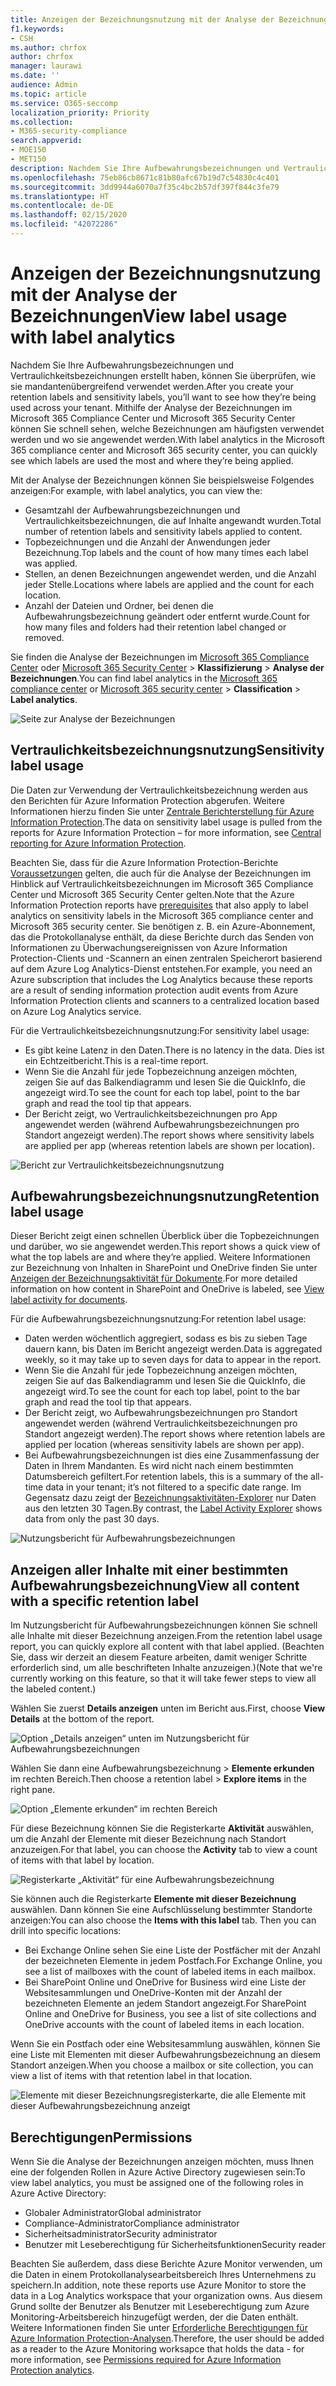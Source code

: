 ```yaml
---
title: Anzeigen der Bezeichnungsnutzung mit der Analyse der Bezeichnungen
f1.keywords:
- CSH
ms.author: chrfox
author: chrfox
manager: laurawi
ms.date: ''
audience: Admin
ms.topic: article
ms.service: O365-seccomp
localization_priority: Priority
ms.collection:
- M365-security-compliance
search.appverid:
- MOE150
- MET150
description: Nachdem Sie Ihre Aufbewahrungsbezeichnungen und Vertraulichkeitsbezeichnungen erstellt haben, können Sie überprüfen, wie sie mandantenübergreifend verwendet werden. Mithilfe der Analyse der Bezeichnungen im Microsoft 365 Compliance Center und Microsoft 365 Security Center können Sie schnell sehen, welche Bezeichnungen am häufigsten verwendet werden und wo sie angewendet werden.
ms.openlocfilehash: 75eb86cb8671c81b80afc67b19d7c54830c4c401
ms.sourcegitcommit: 3dd9944a6070a7f35c4bc2b57df397f844c3fe79
ms.translationtype: HT
ms.contentlocale: de-DE
ms.lasthandoff: 02/15/2020
ms.locfileid: "42072286"
---
```

# <a name="view-label-usage-with-label-analytics"></a><span data-ttu-id="0571b-104">Anzeigen der Bezeichnungsnutzung mit der Analyse der Bezeichnungen</span><span class="sxs-lookup"><span data-stu-id="0571b-104">View label usage with label analytics</span></span>

<span data-ttu-id="0571b-105">Nachdem Sie Ihre Aufbewahrungsbezeichnungen und Vertraulichkeitsbezeichnungen erstellt haben, können Sie überprüfen, wie sie mandantenübergreifend verwendet werden.</span><span class="sxs-lookup"><span data-stu-id="0571b-105">After you create your retention labels and sensitivity labels, you’ll want to see how they’re being used across your tenant.</span></span> <span data-ttu-id="0571b-106">Mithilfe der Analyse der Bezeichnungen im Microsoft 365 Compliance Center und Microsoft 365 Security Center können Sie schnell sehen, welche Bezeichnungen am häufigsten verwendet werden und wo sie angewendet werden.</span><span class="sxs-lookup"><span data-stu-id="0571b-106">With label analytics in the Microsoft 365 compliance center and Microsoft 365 security center, you can quickly see which labels are used the most and where they’re being applied.</span></span>

<span data-ttu-id="0571b-107">Mit der Analyse der Bezeichnungen können Sie beispielsweise Folgendes anzeigen:</span><span class="sxs-lookup"><span data-stu-id="0571b-107">For example, with label analytics, you can view the:</span></span>

- <span data-ttu-id="0571b-108">Gesamtzahl der Aufbewahrungsbezeichnungen und Vertraulichkeitsbezeichnungen, die auf Inhalte angewandt wurden.</span><span class="sxs-lookup"><span data-stu-id="0571b-108">Total number of retention labels and sensitivity labels applied to content.</span></span>
- <span data-ttu-id="0571b-109">Topbezeichnungen und die Anzahl der Anwendungen jeder Bezeichnung.</span><span class="sxs-lookup"><span data-stu-id="0571b-109">Top labels and the count of how many times each label was applied.</span></span>
- <span data-ttu-id="0571b-110">Stellen, an denen Bezeichnungen angewendet werden, und die Anzahl jeder Stelle.</span><span class="sxs-lookup"><span data-stu-id="0571b-110">Locations where labels are applied and the count for each location.</span></span>
- <span data-ttu-id="0571b-111">Anzahl der Dateien und Ordner, bei denen die Aufbewahrungsbezeichnung geändert oder entfernt wurde.</span><span class="sxs-lookup"><span data-stu-id="0571b-111">Count for how many files and folders had their retention label changed or removed.</span></span>

<span data-ttu-id="0571b-112">Sie finden die Analyse der Bezeichnungen im [Microsoft 365 Compliance Center](https://compliance.microsoft.com/labelanalytics) oder [Microsoft 365 Security Center](https://security.microsoft.com/labelanalytics) > **Klassifizierung** > **Analyse der Bezeichnungen**.</span><span class="sxs-lookup"><span data-stu-id="0571b-112">You can find label analytics in the [Microsoft 365 compliance center](https://compliance.microsoft.com/labelanalytics) or [Microsoft 365 security center](https://security.microsoft.com/labelanalytics) > **Classification** > **Label analytics**.</span></span>

![Seite zur Analyse der Bezeichnungen](../media/label-analytics-page.png)

## <a name="sensitivity-label-usage"></a><span data-ttu-id="0571b-114">Vertraulichkeitsbezeichnungsnutzung</span><span class="sxs-lookup"><span data-stu-id="0571b-114">Sensitivity label usage</span></span>

<span data-ttu-id="0571b-115">Die Daten zur Verwendung der Vertraulichkeitsbezeichnung werden aus den Berichten für Azure Information Protection abgerufen. Weitere Informationen hierzu finden Sie unter [Zentrale Berichterstellung für Azure Information Protection](https://docs.microsoft.com/azure/information-protection/reports-aip).</span><span class="sxs-lookup"><span data-stu-id="0571b-115">The data on sensitivity label usage is pulled from the reports for Azure Information Protection – for more information, see [Central reporting for Azure Information Protection](https://docs.microsoft.com/azure/information-protection/reports-aip).</span></span>

<span data-ttu-id="0571b-116">Beachten Sie, dass für die Azure Information Protection-Berichte [Voraussetzungen](/azure/information-protection/reports-aip#prerequisites) gelten, die auch für die Analyse der Bezeichnungen im Hinblick auf Vertraulichkeitsbezeichnungen im Microsoft 365 Compliance Center und Microsoft 365 Security Center gelten.</span><span class="sxs-lookup"><span data-stu-id="0571b-116">Note that the Azure Information Protection reports have [prerequisites](/azure/information-protection/reports-aip#prerequisites) that also apply to label analytics on sensitivity labels in the Microsoft 365 compliance center and Microsoft 365 security center.</span></span> <span data-ttu-id="0571b-117">Sie benötigen z. B. ein Azure-Abonnement, das die Protokollanalyse enthält, da diese Berichte durch das Senden von Informationen zu Überwachungsereignissen von Azure Information Protection-Clients und -Scannern an einen zentralen Speicherort basierend auf dem Azure Log Analytics-Dienst entstehen.</span><span class="sxs-lookup"><span data-stu-id="0571b-117">For example, you need an Azure subscription that includes the Log Analytics because these reports are a result of sending information protection audit events from Azure Information Protection clients and scanners to a centralized location based on Azure Log Analytics service.</span></span>

<span data-ttu-id="0571b-118">Für die Vertraulichkeitsbezeichnungsnutzung:</span><span class="sxs-lookup"><span data-stu-id="0571b-118">For sensitivity label usage:</span></span>

- <span data-ttu-id="0571b-119">Es gibt keine Latenz in den Daten.</span><span class="sxs-lookup"><span data-stu-id="0571b-119">There is no latency in the data.</span></span> <span data-ttu-id="0571b-120">Dies ist ein Echtzeitbericht.</span><span class="sxs-lookup"><span data-stu-id="0571b-120">This is a real-time report.</span></span>
- <span data-ttu-id="0571b-121">Wenn Sie die Anzahl für jede Topbezeichnung anzeigen möchten, zeigen Sie auf das Balkendiagramm und lesen Sie die QuickInfo, die angezeigt wird.</span><span class="sxs-lookup"><span data-stu-id="0571b-121">To see the count for each top label, point to the bar graph and read the tool tip that appears.</span></span>
- <span data-ttu-id="0571b-122">Der Bericht zeigt, wo Vertraulichkeitsbezeichnungen pro App angewendet werden (während Aufbewahrungsbezeichnungen pro Standort angezeigt werden).</span><span class="sxs-lookup"><span data-stu-id="0571b-122">The report shows where sensitivity labels are applied per app (whereas retention labels are shown per location).</span></span>

![Bericht zur Vertraulichkeitsbezeichnungsnutzung](../media/sensitivity-label-usage-report.png)

## <a name="retention-label-usage"></a><span data-ttu-id="0571b-124">Aufbewahrungsbezeichnungsnutzung</span><span class="sxs-lookup"><span data-stu-id="0571b-124">Retention label usage</span></span>

<span data-ttu-id="0571b-125">Dieser Bericht zeigt einen schnellen Überblick über die Topbezeichnungen und darüber, wo sie angewendet werden.</span><span class="sxs-lookup"><span data-stu-id="0571b-125">This report shows a quick view of what the top labels are and where they’re applied.</span></span> <span data-ttu-id="0571b-126">Weitere Informationen zur Bezeichnung von Inhalten in SharePoint und OneDrive finden Sie unter [Anzeigen der Bezeichnungsaktivität für Dokumente](view-label-activity-for-documents.md).</span><span class="sxs-lookup"><span data-stu-id="0571b-126">For more detailed information on how content in SharePoint and OneDrive is labeled, see [View label activity for documents](view-label-activity-for-documents.md).</span></span>

<span data-ttu-id="0571b-127">Für die Aufbewahrungsbezeichnungsnutzung:</span><span class="sxs-lookup"><span data-stu-id="0571b-127">For retention label usage:</span></span>

- <span data-ttu-id="0571b-128">Daten werden wöchentlich aggregiert, sodass es bis zu sieben Tage dauern kann, bis Daten im Bericht angezeigt werden.</span><span class="sxs-lookup"><span data-stu-id="0571b-128">Data is aggregated weekly, so it may take up to seven days for data to appear in the report.</span></span>
- <span data-ttu-id="0571b-129">Wenn Sie die Anzahl für jede Topbezeichnung anzeigen möchten, zeigen Sie auf das Balkendiagramm und lesen Sie die QuickInfo, die angezeigt wird.</span><span class="sxs-lookup"><span data-stu-id="0571b-129">To see the count for each top label, point to the bar graph and read the tool tip that appears.</span></span>
- <span data-ttu-id="0571b-130">Der Bericht zeigt, wo Aufbewahrungsbezeichnungen pro Standort angewendet werden (während Vertraulichkeitsbezeichnungen pro Standort angezeigt werden).</span><span class="sxs-lookup"><span data-stu-id="0571b-130">The report shows where retention labels are applied per location (whereas sensitivity labels are shown per app).</span></span>
- <span data-ttu-id="0571b-131">Bei Aufbewahrungsbezeichnungen ist dies eine Zusammenfassung der Daten in Ihrem Mandanten. Es wird nicht nach einem bestimmten Datumsbereich gefiltert.</span><span class="sxs-lookup"><span data-stu-id="0571b-131">For retention labels, this is a summary of the all-time data in your tenant; it’s not filtered to a specific date range.</span></span> <span data-ttu-id="0571b-132">Im Gegensatz dazu zeigt der [Bezeichnungsaktivitäten-Explorer](view-label-activity-for-documents.md) nur Daten aus den letzten 30 Tagen.</span><span class="sxs-lookup"><span data-stu-id="0571b-132">By contrast, the [Label Activity Explorer](view-label-activity-for-documents.md) shows data from only the past 30 days.</span></span>

![Nutzungsbericht für Aufbewahrungsbezeichnungen](../media/retention-label-usage-report.png)

## <a name="view-all-content-with-a-specific-retention-label"></a><span data-ttu-id="0571b-134">Anzeigen aller Inhalte mit einer bestimmten Aufbewahrungsbezeichnung</span><span class="sxs-lookup"><span data-stu-id="0571b-134">View all content with a specific retention label</span></span>

<span data-ttu-id="0571b-135">Im Nutzungsbericht für Aufbewahrungsbezeichnungen können Sie schnell alle Inhalte mit dieser Bezeichnung anzeigen.</span><span class="sxs-lookup"><span data-stu-id="0571b-135">From the retention label usage report, you can quickly explore all content with that label applied.</span></span> <span data-ttu-id="0571b-136">(Beachten Sie, dass wir derzeit an diesem Feature arbeiten, damit weniger Schritte erforderlich sind, um alle beschrifteten Inhalte anzuzeigen.)</span><span class="sxs-lookup"><span data-stu-id="0571b-136">(Note that we're currently working on this feature, so that it will take fewer steps to view all the labeled content.)</span></span>

<span data-ttu-id="0571b-137">Wählen Sie zuerst **Details anzeigen** unten im Bericht aus.</span><span class="sxs-lookup"><span data-stu-id="0571b-137">First, choose **View Details** at the bottom of the report.</span></span>

![Option „Details anzeigen“ unten im Nutzungsbericht für Aufbewahrungsbezeichnungen](../media/retention-label-usage-view-details.png)

<span data-ttu-id="0571b-139">Wählen Sie dann eine Aufbewahrungsbezeichnung > **Elemente erkunden** im rechten Bereich.</span><span class="sxs-lookup"><span data-stu-id="0571b-139">Then choose a retention label > **Explore items** in the right pane.</span></span>

![Option „Elemente erkunden“ im rechten Bereich](../media/retention-label-usage-explore-items.png)

<span data-ttu-id="0571b-141">Für diese Bezeichnung können Sie die Registerkarte **Aktivität** auswählen, um die Anzahl der Elemente mit dieser Bezeichnung nach Standort anzuzeigen.</span><span class="sxs-lookup"><span data-stu-id="0571b-141">For that label, you can choose the **Activity** tab to view a count of items with that label by location.</span></span>

![Registerkarte „Aktivität“ für eine Aufbewahrungsbezeichnung](../media/retention-label-usage-activity-tab.png)

<span data-ttu-id="0571b-143">Sie können auch die Registerkarte **Elemente mit dieser Bezeichnung** auswählen. Dann können Sie eine Aufschlüsselung bestimmter Standorte anzeigen:</span><span class="sxs-lookup"><span data-stu-id="0571b-143">You can also choose the **Items with this label** tab. Then you can drill into specific locations:</span></span>

- <span data-ttu-id="0571b-144">Bei Exchange Online sehen Sie eine Liste der Postfächer mit der Anzahl der bezeichneten Elemente in jedem Postfach.</span><span class="sxs-lookup"><span data-stu-id="0571b-144">For Exchange Online, you see a list of mailboxes with the count of labeled items in each mailbox.</span></span>
- <span data-ttu-id="0571b-145">Bei SharePoint Online und OneDrive for Business wird eine Liste der Websitesammlungen und OneDrive-Konten mit der Anzahl der bezeichneten Elemente an jedem Standort angezeigt.</span><span class="sxs-lookup"><span data-stu-id="0571b-145">For SharePoint Online and OneDrive for Business, you see a list of site collections and OneDrive accounts with the count of labeled items in each location.</span></span>

<span data-ttu-id="0571b-146">Wenn Sie ein Postfach oder eine Websitesammlung auswählen, können Sie eine Liste mit Elementen mit dieser Aufbewahrungsbezeichnung an diesem Standort anzeigen.</span><span class="sxs-lookup"><span data-stu-id="0571b-146">When you choose a mailbox or site collection, you can view a list of items with that retention label in that location.</span></span>

![Elemente mit dieser Bezeichnungsregisterkarte, die alle Elemente mit dieser Aufbewahrungsbezeichnung anzeigt](../media/retention-label-usage-content-explorer.png)

## <a name="permissions"></a><span data-ttu-id="0571b-148">Berechtigungen</span><span class="sxs-lookup"><span data-stu-id="0571b-148">Permissions</span></span>

<span data-ttu-id="0571b-149">Wenn Sie die Analyse der Bezeichnungen anzeigen möchten, muss Ihnen eine der folgenden Rollen in Azure Active Directory zugewiesen sein:</span><span class="sxs-lookup"><span data-stu-id="0571b-149">To view label analytics, you must be assigned one of the following roles in Azure Active Directory:</span></span>

- <span data-ttu-id="0571b-150">Globaler Administrator</span><span class="sxs-lookup"><span data-stu-id="0571b-150">Global administrator</span></span>
- <span data-ttu-id="0571b-151">Compliance-Administrator</span><span class="sxs-lookup"><span data-stu-id="0571b-151">Compliance administrator</span></span>
- <span data-ttu-id="0571b-152">Sicherheitsadministrator</span><span class="sxs-lookup"><span data-stu-id="0571b-152">Security administrator</span></span>
- <span data-ttu-id="0571b-153">Benutzer mit Leseberechtigung für Sicherheitsfunktionen</span><span class="sxs-lookup"><span data-stu-id="0571b-153">Security reader</span></span>

<span data-ttu-id="0571b-154">Beachten Sie außerdem, dass diese Berichte Azure Monitor verwenden, um die Daten in einem Protokollanalysearbeitsbereich Ihres Unternehmens zu speichern.</span><span class="sxs-lookup"><span data-stu-id="0571b-154">In addition, note these reports use Azure Monitor to store the data in a Log Analytics workspace that your organization owns.</span></span> <span data-ttu-id="0571b-155">Aus diesem Grund sollte der Benutzer als Benutzer mit Leseberechtigung zum Azure Monitoring-Arbeitsbereich hinzugefügt werden, der die Daten enthält. Weitere Informationen finden Sie unter [Erforderliche Berechtigungen für Azure Information Protection-Analysen](https://docs.microsoft.com/azure/information-protection/reports-aip#permissions-required-for-azure-information-protection-analytics).</span><span class="sxs-lookup"><span data-stu-id="0571b-155">Therefore, the user should be added as a reader to the Azure Monitoring worksapce that holds the data - for more information, see [Permissions required for Azure Information Protection analytics](https://docs.microsoft.com/azure/information-protection/reports-aip#permissions-required-for-azure-information-protection-analytics).</span></span>

